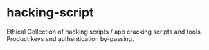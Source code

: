 # hacking-script
Ethical Collection of hacking scripts / app cracking scripts and tools. Product keys and authentication by-passing.
